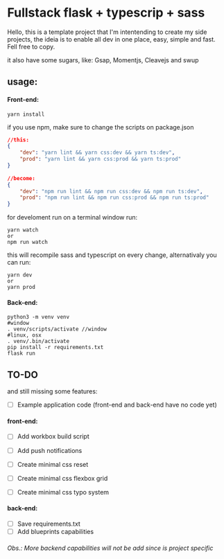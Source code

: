 
# Fullstack flask + typescrip + sass
Hello, this is a template project that I'm intentending to create my side projects, the ideia is to enable all dev in one place, easy, simple and fast. Fell free to copy.

it also have some sugars, like:
Gsap, Momentjs, Cleavejs and swup 

## usage:
  
#### Front-end:

`yarn install`

if you use npm, make sure to change the scripts on package.json

```json
//this:
{
    "dev": "yarn lint && yarn css:dev && yarn ts:dev",
    "prod": "yarn lint && yarn css:prod && yarn ts:prod"
}
    
//become:
{
    "dev": "npm run lint && npm run css:dev && npm run ts:dev",
    "prod": "npm run lint && npm run css:prod && npm run ts:prod"
}
```
for develoment run on a terminal window run:

```
yarn watch
or
npm run watch
```

this will recompile sass and typescript on every change, alternativaly you can run:

```
yarn dev
or
yarn prod
```

#### Back-end:

```shell
python3 -m venv venv
#window
. venv/scripts/activate //window
#linux, osx
. venv/.bin/activate
pip install -r requirements.txt
flask run
```
## TO-DO
and still missing some features:

- [ ] Example application code (front-end and back-end have no code yet)

#### front-end:

- [ ] Add workbox build script

- [ ] Add push notifications

- [ ] Create minimal css reset

- [ ] Create minimal css flexbox grid

- [ ] Create minimal css typo system

#### back-end:

- [ ] Save requirements.txt
- [ ] Add blueprints capabilities

###### Obs.: More backend capabilities will not be add since is project specific
